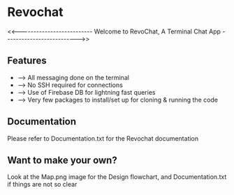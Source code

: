 # Revochat
&lt;&lt;--------------------------  Welcome to RevoChat, A Terminal Chat App -------------------------->>

## Features
 - --> All messaging done on the terminal
 - --> No SSH required for connections
 - --> Use of Firebase DB for lightning fast queries
 - --> Very few packages to install/set up for cloning & running the code

## Documentation
Please refer to Documentation.txt for the Revochat documentation

## Want to make your own?
Look at the Map.png image for the Design flowchart, and Documentation.txt if things are not so clear